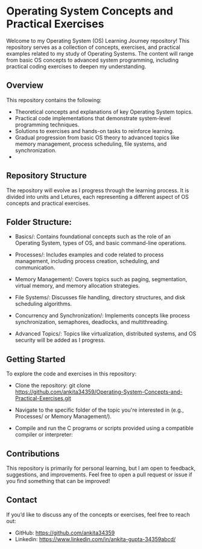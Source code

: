 # Operating System Concepts and Practical Exercises

Welcome to my Operating System (OS) Learning Journey repository! This repository serves as a collection of concepts, exercises, and practical examples related to my study of Operating Systems. The content will range from basic OS concepts to advanced system programming, including practical coding exercises to deepen my understanding.

## Overview

This repository contains the following:

- Theoretical concepts and explanations of key Operating System topics.
- Practical code implementations that demonstrate system-level programming techniques.
- Solutions to exercises and hands-on tasks to reinforce learning.
- Gradual progression from basic OS theory to advanced topics like memory management, process scheduling, file systems, and synchronization.
- 
## Repository Structure
The repository will evolve as I progress through the learning process. It is divided into units and Letures, each representing a different aspect of OS concepts and practical exercises.

## Folder Structure:

- Basics/:
Contains foundational concepts such as the role of an Operating System, types of OS, and basic command-line operations.

- Processes/:
Includes examples and code related to process management, including process creation, scheduling, and communication.

- Memory Management/:
Covers topics such as paging, segmentation, virtual memory, and memory allocation strategies.

- File Systems/:
Discusses file handling, directory structures, and disk scheduling algorithms.

- Concurrency and Synchronization/:
Implements concepts like process synchronization, semaphores, deadlocks, and multithreading.

- Advanced Topics/:
Topics like virtualization, distributed systems, and OS security will be added as I progress.

## Getting Started
To explore the code and exercises in this repository:

- Clone the repository: git clone https://github.com/ankita34359/Operating-System-Concepts-and-Practical-Exercises.git

- Navigate to the specific folder of the topic you're interested in (e.g., Processes/ or Memory Management/).

- Compile and run the C programs or scripts provided using a compatible compiler or interpreter:

## Contributions
This repository is primarily for personal learning, but I am open to feedback, suggestions, and improvements. Feel free to open a pull request or issue if you find something that can be improved!

## Contact
If you’d like to discuss any of the concepts or exercises, feel free to reach out:

- GitHub: https://github.com/ankita34359
- Linkedin: https://www.linkedin.com/in/ankita-gupta-34359abcd/

